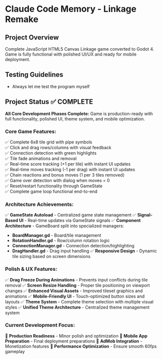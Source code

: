 # Claude Code Memory - Linkage Remake

## Project Overview
Complete JavaScript HTML5 Canvas Linkage game converted to Godot 4. Game is fully functional with polished UI/UX and ready for mobile deployment.

## Testing Guidelines
- Always let me test the program myself

## Project Status ✅ COMPLETE
**All Core Development Phases Complete:** Game is production-ready with full functionality, polished UI, theme system, and mobile optimization.

### Core Game Features:
✅ Complete 6x8 tile grid with pipe symbols  
✅ Click and drag rows/columns with visual feedback  
✅ Connection detection with green highlights  
✅ Tile fade animations and removal  
✅ Real-time score tracking (+1 per tile) with instant UI updates  
✅ Real-time moves tracking (-1 per drag) with instant UI updates  
✅ Chain reactions and bonus moves (1 per 3 tiles removed)  
✅ Game over detection with dialog when moves = 0  
✅ Reset/restart functionality through GameState  
✅ Complete game loop functional end-to-end  

### Architecture Achievements:
✅ **GameState Autoload** - Centralized game state management
✅ **Signal-Based UI** - Real-time updates via GameState signals
✅ **Component Architecture** - GameBoard split into specialized managers:
- **BoardManager.gd** - Board/tile management
- **RotationHandler.gd** - Row/column rotation logic  
- **ConnectionManager.gd** - Connection detection/highlighting
- **DragHandler.gd** - Drag input handling
✅ **Responsive Design** - Dynamic tile sizing based on screen dimensions

### Polish & UX Features:
✅ **Drag Freeze During Animations** - Prevents input conflicts during tile removal
✅ **Screen Resize Handling** - Proper tile positioning on viewport changes
✅ **Enhanced Visual Assets** - Improved tileset graphics and animations
✅ **Mobile-Friendly UI** - Touch-optimized button sizes and layouts
✅ **Theme System** - Complete theme selection with multiple visual styles
✅ **Unified Theme Architecture** - Centralized theme management system

### Current Development Focus:
🎯 **Production Readiness** - Minor polish and optimization
🎯 **Mobile App Preparation** - Final deployment preparations
🎯 **AdMob Integration** - Monetization features
🎯 **Performance Optimization** - Ensure smooth 60fps gameplay